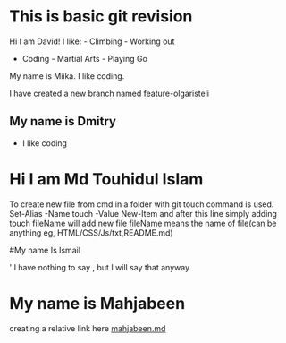 # This is basic git revision



Hi I am David!
I like: - Climbing - Working out  
 - Coding - Martial Arts - Playing Go

My name is Miika.
I like coding.

I have created a new branch named feature-olgaristeli

## My name is Dmitry

-    I like coding

# Hi I am Md Touhidul Islam

To create new file from cmd in a folder with git touch command is used.
     Set-Alias -Name touch -Value New-Item 
and after this line simply adding   touch fileName   will add new file
fileName means the name of file(can be anything eg, HTML/CSS/Js/txt,README.md) 



#My name Is Ismail 

' I have nothing to say , but I will say that anyway

# My name is Mahjabeen
creating a relative link here
[mahjabeen.md](https://github.com/Integrify-Finland/fs14-github/blob/main/mahjabeen.md)